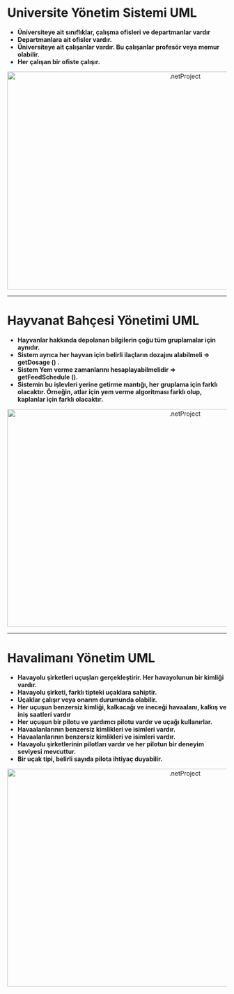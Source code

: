 # Universite Yönetim Sistemi UML

- **Üniversiteye ait sınıflıklar, çalışma ofisleri ve departmanlar vardır**
- **Departmanlara ait ofisler vardır.**
- **Üniversiteye ait çalışanlar vardır. Bu çalışanlar profesör veya memur olabilir.**
- **Her çalışan bir ofiste çalışır.**
<p align="center">
  <img src="https://github.com/fatihhernn/universiteYonetimSistemiUML/blob/main/Screenshot_62.png" width="800" height="500" alt=".netProject">
</p>

<hr/>

# Hayvanat Bahçesi Yönetimi UML

- **Hayvanlar hakkında depolanan bilgilerin çoğu tüm gruplamalar için aynıdır.**
- **Sistem ayrıca her hayvan için belirli ilaçların dozajını alabilmeli => getDosage () .**
- **Sistem Yem verme zamanlarını hesaplayabilmelidir => getFeedSchedule ().**
- **Sistemin bu işlevleri yerine getirme mantığı, her gruplama için farklı olacaktır. Örneğin, atlar için yem verme algoritması farklı olup, kaplanlar için farklı
olacaktır.**
<p align="center">
  <img src="https://github.com/fatihhernn/universiteYonetimSistemiUML/blob/main/hayvanatBahcesiUML.png" width="800" height="500" alt=".netProject">
</p>


<hr/>

# Havalimanı Yönetim UML

- **Havayolu şirketleri uçuşları gerçekleştirir. Her havayolunun bir kimliği vardır.**
- **Havayolu şirketi, farklı tipteki uçaklara sahiptir.**
- **Uçaklar çalışır veya onarım durumunda olabilir.**
- **Her uçuşun benzersiz kimliği, kalkacağı ve ineceği havaalanı, kalkış ve iniş saatleri vardır**
- **Her uçuşun bir pilotu ve yardımcı pilotu vardır ve uçağı kullanırlar.**
- **Havaalanlarının benzersiz kimlikleri ve isimleri vardır.**
- **Havaalanlarının benzersiz kimlikleri ve isimleri vardır.**
- **Havayolu şirketlerinin pilotları vardır ve her pilotun bir deneyim seviyesi mevcuttur.**
- **Bir uçak tipi, belirli sayıda pilota ihtiyaç duyabilir.**
<p align="center">
  <img src="https://github.com/fatihhernn/universiteYonetimSistemiUML/blob/main/HavalimanıYonetimUML.png" width="800" height="500" alt=".netProject">
</p>


